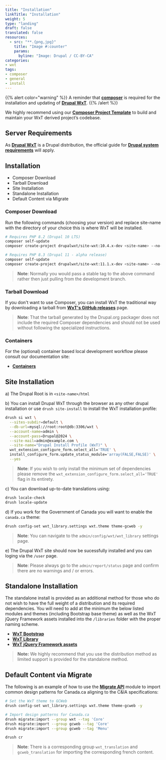 ```yaml
---
title: "Installation"
linkTitle: "Installation"
weight: 5
type: "landing"
draft: false
translated: false
resources:
  - src: "**.{png,jpg}"
    title: "Image #:counter"
    params:
      byline: "Image: Drupal / CC-BY-CA"
categories:
- wxt
tags:
- composer
- general
- install
---
```


{{% alert color="warning" %}}
A reminder that **[composer](https://getcomposer.org/download/)** is required for the installation and updating of **[Drupal WxT](https://github.com/drupalwxt/wxt)**.
{{% /alert %}}

We highly recommend using our **[Composer Project Template][wxt-project]** to build and maintain your WxT derived project’s codebase.

## Server Requirements

As **[Drupal WxT][wxt]** is a Drupal distribution, the official guide for **[Drupal system requirements][requirements]** will apply.

## Installation

- Composer Download
- Tarball Download
- Site Installation
- Standalone Installation
- Default Content via Migrate

### Composer Download

Run the following commands (choosing your version) and replace site-name with the directory of your choice this is where WxT will be installed.

```sh
# Requires PHP 8.2 (Drupal 10 LTS)
composer self-update
composer create-project drupalwxt/site-wxt:10.4.x-dev <site-name> --no-interaction

# Requires PHP 8.3 (Drupal 11 - alpha release)
composer self-update
composer create-project drupalwxt/site-wxt:11.1.x-dev <site-name> --no-interaction
```

> **Note**: Normally you would pass a stable tag to the above command rather then just pulling from the development branch.

### Tarball Download

If you don't want to use Composer, you can install WxT the traditional way by downloading a tarball from **[WxT's GitHub releases][releases]** page.

> **Note**: That the tarball generated by the Drupal.org packager does not include the required Composer dependencies and should not be used without following the specialized instructions.

### Containers

For the (optional) container based local development workflow please consult our documentation site:

- **[Containers][containers]**

## Site Installation

a) The Drupal Root is in `<site-name>/html`

b) You can install Drupal WxT through the browser as any other drupal installation or use `drush site-install` to install the WxT installation profile:

```sh
drush si wxt \
  --sites-subdir=default \
  --db-url=mysql://root:root@db:3306/wxt \
  --account-name=admin \
  --account-pass=Drupal@2024 \
  --site-mail=admin@example.com \
  --site-name="Drupal Install Profile (WxT)" \
  wxt_extension_configure_form.select_all='TRUE' \
  install_configure_form.update_status_module='array(FALSE,FALSE)' \
  --yes
```

> **Note**: If you wish to only install the minimum set of dependencies please remove the `wxt_extension_configure_form.select_all='TRUE'` flag in its entirety.

c) You can download up-to-date translations using:

```sh
drush locale-check
drush locale-update
```

d) If you work for the Government of Canada you will want to enable the `canada.ca` theme:

```sh
drush config-set wxt_library.settings wxt.theme theme-gcweb -y
```

> **Note**: You can navigate to the `admin/config/wxt/wxt_library` settings page.

e) The Drupal WxT site should now be sucessfully installed and you can loging via the `/user` page.

> **Note**: Please always go to the `admin/report/status` page and confirm there are no warnings and / or errors.

## Standalone Installation

The standalone install is provided as an additional method for those who do not wish to have the full weight of a distribution and its required dependencies. You will need to add at the minimum the below listed modules and themes (including Bootstrap base theme) as well as the WxT jQuery Framework assets installed into the `/libraries` folder with the proper naming scheme.

- **[WxT Bootstrap][wxt-bootstrap]**
- **[WxT Library][wxt-library]**
- **[WxT jQuery Framework assets][wet-boew]**

> **Note:** We highly recommend that you use the distribution method as limited support is provided for the standalone method.

## Default Content via Migrate

The following is an example of how to use the **[Migrate API][migrate]** module to import common design patterns for Canada.ca aligning to the C&IA specifications:

```sh
# Set the WxT theme to GCWeb
drush config-set wxt_library.settings wxt.theme theme-gcweb -y

# Import design patterns for Canada.ca
drush migrate:import --group wxt --tag 'Core'
drush migrate:import --group gcweb --tag 'Core'
drush migrate:import --group gcweb --tag 'Menu'

drush cr
```

> **Note**: There is a corresponding group `wxt_translation` and `gcweb_translation` for importing the corresponding french content.

<!-- Links Referenced -->

[composer]:      https://getcomposer.org/download/
[containers]:    https://drupalwxt.github.io/docs/environment/containers/
[migrate]:       https://www.drupal.org/node/2127611
[releases]:      https://github.com/drupalwxt/wxt/releases
[requirements]:  https://www.drupal.org/docs/system-requirements
[wxt]:           https://github.com/drupalwxt/wxt
[wxt-bootstrap]: https://github.com/drupalwxt/wxt_bootstrap
[wxt-library]:   https://github.com/drupalwxt/wxt_library
[wxt-project]:   https://github.com/drupalwxt/wxt-project
[wet-boew]:      https://github.com/wet-boew/wet-boew
